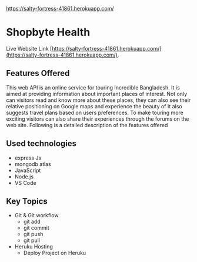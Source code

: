 https://salty-fortress-41861.herokuapp.com/

# Shopbyte Health

Live Website Link [https://salty-fortress-41861.herokuapp.com/](https://salty-fortress-41861.herokuapp.com/).

## Features Offered

This web API is an online service for touring Incredible Bangladesh. It
is aimed at providing information about important places of interest. Not
only can visitors read and know more about these places, they can also
see their relative positioning on Google maps and experience the beauty of It also
suggests travel plans based on users preferences. To make touring more
exciting visitors can also share their experiences through the forums on the
web site.
Following is a detailed description of the features offered



## Used technologies

- express Js
- mongodb atlas
- JavaScript
- Node.js
- VS Code

## Key Topics


-   Git & Git workflow
    -   git add
    -   git commit
    -   git push
    -   git pull
-   Heruku Hosting
    -   Deploy Project on Heruku